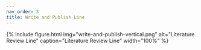```yaml
---
nav_order: 3
title: Write and Publish Line
---
```


{% include figure.html img="write-and-publish-vertical.png" alt="Literature Review Line" caption="Literature Review Line" width="100%" %}